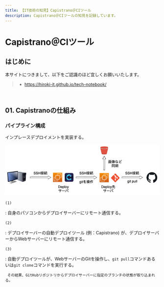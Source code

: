```yaml
---
title: 【IT技術の知見】Capistrano＠CIツール
description: Capistrano＠CIツールの知見を記録しています。
---
```


# Capistrano＠CIツール

## はじめに

本サイトにつきまして、以下をご認識のほど宜しくお願いいたします。

> - https://hiroki-it.github.io/tech-notebook/

<br>

## 01. Capistranoの仕組み

### パイプライン構成

インプレースデプロイメントを実装する。

![capistrano_ec2](https://raw.githubusercontent.com/hiroki-it/tech-notebook-images/master/images/capistrano_ec2.png)

`(1)`

: 自身のパソコンからデプロイサーバーにリモート通信する。

`(2)`

: デプロイサーバーの自動デプロイツール (例：Capistrano) が、デプロイサーバーからWebサーバーにリモート通信する。

`(3)`

: 自動デプロイツールが、WebサーバーのGitを操作し、`git pull`コマンドあるいは`git clone`コマンドを実行する。

     その結果、GitHubリポジトリからデプロイサーバーに指定のブランチの状態が取り込まれる。

<br>
